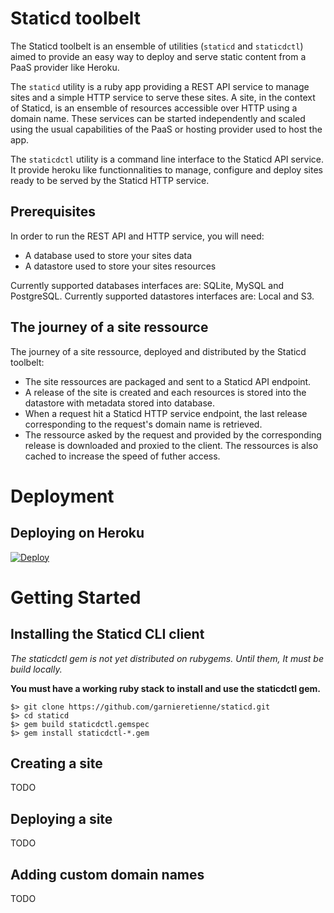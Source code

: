 # Staticd toolbelt

The Staticd toolbelt is an ensemble of utilities (`staticd` and `staticdctl`)
aimed to provide an easy way to deploy and serve static content from a PaaS
provider like Heroku.

The `staticd` utility is a ruby app providing a REST API service to manage sites
and a simple HTTP service to serve these sites. A site, in the context of
Staticd, is an ensemble of resources accessible over HTTP using a domain name.
These services can be started independently and scaled using the usual
capabilities of the PaaS or hosting provider used to host the app.

The `staticdctl` utility is a command line interface to the Staticd API service.
It provide heroku like functionnalities to manage, configure and deploy sites
ready to be served by the Staticd HTTP service.

## Prerequisites

In order to run the REST API and HTTP service, you will need:
* A database used to store your sites data
* A datastore used to store your sites resources

Currently supported databases interfaces are: SQLite, MySQL and PostgreSQL.
Currently supported datastores interfaces are: Local and S3.

## The journey of a site ressource

The journey of a site ressource, deployed and distributed by the Staticd
toolbelt:

* The site ressources are packaged and sent to a Staticd API endpoint.
* A release of the site is created and each resources is stored into the
  datastore with metadata stored into database.
* When a request hit a Staticd HTTP service endpoint, the last release
  corresponding to the request's domain name is retrieved.
* The ressource asked by the request and provided by the corresponding release
  is downloaded and proxied to the client. The ressources is also cached to
  increase the speed of futher access.

# Deployment

## Deploying on Heroku

[![Deploy](https://www.herokucdn.com/deploy/button.png)](https://heroku.com/deploy)

# Getting Started

## Installing the Staticd CLI client

_The staticdctl gem is not yet distributed on rubygems. Until them, It must be
build locally._

**You must have a working ruby stack to install and use the staticdctl gem.**

```
$> git clone https://github.com/garnieretienne/staticd.git
$> cd staticd
$> gem build staticdctl.gemspec
$> gem install staticdctl-*.gem
```

## Creating a site

TODO

## Deploying a site

TODO

## Adding custom domain names

TODO
